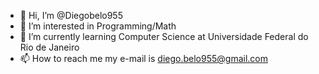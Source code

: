 - 👋 Hi, I’m @Diegobelo955
- 👀 I’m interested in Programming/Math
- 🌱 I’m currently learning Computer Science at Universidade Federal do Rio de Janeiro
- 📫 How to reach me my e-mail is diego.belo955@gmail.com

<!---
Diegobelo955/Diegobelo955 is a ✨ special ✨ repository because its `README.md` (this file) appears on your GitHub profile.
You can click the Preview link to take a look at your changes.
--->
